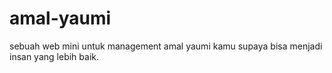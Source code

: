 # amal-yaumi
sebuah web mini untuk management amal yaumi kamu supaya bisa menjadi insan yang lebih baik. 
